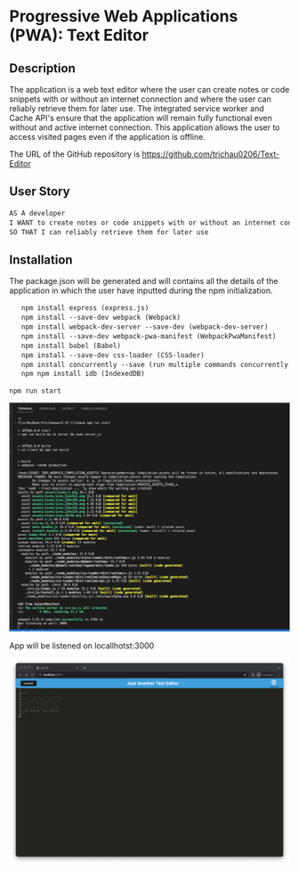 #  Progressive Web Applications (PWA): Text Editor

## Description
The application is a web text editor where the user can create notes or code snippets with or without an internet connection and where the user can reliably retrieve them for later use. The integrated service worker and Cache API's ensure that the application will remain fully functional even without and active internet connection. This application allows the user to access visited pages even if the application is offline.

The URL of the GitHub repository is https://github.com/trichau0206/Text-Editor

## User Story

```md
AS A developer
I WANT to create notes or code snippets with or without an internet connection
SO THAT I can reliably retrieve them for later use
```

## Installation
 The package.json will be generated and will contains all the details of the application in which the user have inputted during the npm initialization.
```md
   npm install express (express.js)
   npm install --save-dev webpack (Webpack)
   npm install webpack-dev-server --save-dev (webpack-dev-server)
   npm install --save-dev webpack-pwa-manifest (WebpackPwaManifest)
   npm install babel (Babel)
   npm install --save-dev css-loader (CSS-loader)
   npm install concurrently --save (run multiple commands concurrently.) (Concurrently)
   npm npm install idb (IndexedDB)
```

```
npm run start
```
![](./Asset/images/Untitled.png)

App will be listened on locallhotst:3000

![](./Asset/Untitled.png)

